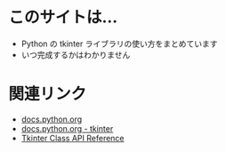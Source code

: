 <!-- docs/about.md -->
# このサイトは…
- Python の tkinter ライブラリの使い方をまとめています
- いつ完成するかはわかりません
# 関連リンク
- [docs.python.org](https://docs.python.org/ja/3/)
- [docs.python.org - tkinter](https://docs.python.org/ja/3/library/tkinter.html)
- [Tkinter Class API Reference](https://tkdocs.com/pyref/)